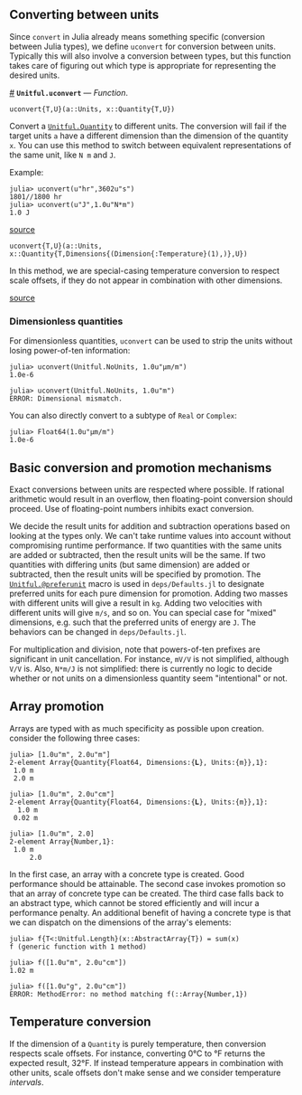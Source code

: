 


<a id='Converting-between-units-1'></a>

## Converting between units


Since `convert` in Julia already means something specific (conversion between Julia types), we define `uconvert` for conversion between units. Typically this will also involve a conversion between types, but this function takes care of figuring out which type is appropriate for representing the desired units.

<a id='Unitful.uconvert' href='#Unitful.uconvert'>#</a>
**`Unitful.uconvert`** &mdash; *Function*.



```
uconvert{T,U}(a::Units, x::Quantity{T,U})
```

Convert a [`Unitful.Quantity`](types.md#Unitful.Quantity) to different units. The conversion will fail if the target units `a` have a different dimension than the dimension of the quantity `x`. You can use this method to switch between equivalent representations of the same unit, like `N m` and `J`.

Example:

```jlcon
julia> uconvert(u"hr",3602u"s")
1801//1800 hr
julia> uconvert(u"J",1.0u"N*m")
1.0 J
```


<a target='_blank' href='https://github.com/ajkeller34/Unitful.jl/tree/e7f67e3a704a0fa19babe9171b1112cef11e9b8b/src/Conversion.jl#L1-L19' class='documenter-source'>source</a><br>


```
uconvert{T,U}(a::Units, x::Quantity{T,Dimensions{(Dimension{:Temperature}(1),)},U})
```

In this method, we are special-casing temperature conversion to respect scale offsets, if they do not appear in combination with other dimensions.


<a target='_blank' href='https://github.com/ajkeller34/Unitful.jl/tree/e7f67e3a704a0fa19babe9171b1112cef11e9b8b/src/Conversion.jl#L28-L35' class='documenter-source'>source</a><br>


<a id='Dimensionless-quantities-1'></a>

### Dimensionless quantities


For dimensionless quantities, `uconvert` can be used to strip the units without losing power-of-ten information:


```jlcon
julia> uconvert(Unitful.NoUnits, 1.0u"μm/m")
1.0e-6

julia> uconvert(Unitful.NoUnits, 1.0u"m")
ERROR: Dimensional mismatch.
```


You can also directly convert to a subtype of `Real` or `Complex`:


```jlcon
julia> Float64(1.0u"μm/m")
1.0e-6
```


<a id='Basic-conversion-and-promotion-mechanisms-1'></a>

## Basic conversion and promotion mechanisms


Exact conversions between units are respected where possible. If rational arithmetic would result in an overflow, then floating-point conversion should proceed. Use of floating-point numbers inhibits exact conversion.


We decide the result units for addition and subtraction operations based on looking at the types only. We can't take runtime values into account without compromising runtime performance. If two quantities with the same units are added or subtracted, then the result units will be the same. If two quantities with differing units (but same dimension) are added or subtracted, then the result units will be specified by promotion. The [`Unitful.@preferunit`](newunits.md#Unitful.@preferunit) macro is used in `deps/Defaults.jl` to designate preferred units for each pure dimension for promotion. Adding two masses with different units will give a result in `kg`. Adding two velocities with different units will give `m/s`, and so on. You can special case for "mixed" dimensions, e.g. such that the preferred units of energy are `J`. The behaviors can be changed in `deps/Defaults.jl`.


For multiplication and division, note that powers-of-ten prefixes are significant in unit cancellation. For instance, `mV/V` is not simplified, although `V/V` is. Also, `N*m/J` is not simplified: there is currently no logic to decide whether or not units on a dimensionless quantity seem "intentional" or not.


<a id='Array-promotion-1'></a>

## Array promotion


Arrays are typed with as much specificity as possible upon creation. consider the following three cases:


```jlcon
julia> [1.0u"m", 2.0u"m"]
2-element Array{Quantity{Float64, Dimensions:{𝐋}, Units:{m}},1}:
 1.0 m
 2.0 m

julia> [1.0u"m", 2.0u"cm"]
2-element Array{Quantity{Float64, Dimensions:{𝐋}, Units:{m}},1}:
  1.0 m
 0.02 m

julia> [1.0u"m", 2.0]
2-element Array{Number,1}:
 1.0 m
     2.0
```


In the first case, an array with a concrete type is created. Good performance should be attainable. The second case invokes promotion so that an array of concrete type can be created. The third case falls back to an abstract type, which cannot be stored efficiently and will incur a performance penalty. An additional benefit of having a concrete type is that we can dispatch on the dimensions of the array's elements:


```jlcon
julia> f{T<:Unitful.Length}(x::AbstractArray{T}) = sum(x)
f (generic function with 1 method)

julia> f([1.0u"m", 2.0u"cm"])
1.02 m

julia> f([1.0u"g", 2.0u"cm"])
ERROR: MethodError: no method matching f(::Array{Number,1})
```


<a id='Temperature-conversion-1'></a>

## Temperature conversion


If the dimension of a `Quantity` is purely temperature, then conversion respects scale offsets. For instance, converting 0°C to °F returns the expected result, 32°F. If instead temperature appears in combination with other units, scale offsets don't make sense and we consider temperature *intervals*.

